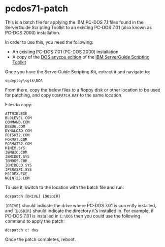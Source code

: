 # pcdos71-patch
This is a batch file for applying the IBM PC-DOS 7.1 files found in the ServerGuide Scripting Toolkit to an existing PC-DOS 7.01 (also known as PC-DOS 2000) installation.

In order to use this, you need the following:
* An existing PC-DOS 7.01 (PC-DOS 2000) installation
* A copy of the [DOS anycpu edition](ftp://ftp.software.ibm.com/systems/support/system_x/ibm_sw_sgtk_1_3_07_anyos_anycpu.zip) of the [IBM ServerGuide Scripting Toolkit](https://www.ibm.com/support/pages/ibm-serverguide-scripting-toolkit)

Once you have the ServerGuide Scripting Kit, extract it and navigate to:

``sgdeploy\sgtk\DOS``

From there, copy the below files to a floppy disk or other location to be used for patching, and copy ``DOSPATCH.BAT`` to the same location.

Files to copy:

    ATTRIB.EXE
    BLDLEVEL.COM
    COMMAND.COM
    DEBUG.COM
    DYNALOAD.COM
    FDISK32.COM
    FORMAT.COM
    FORMAT32.COM
    HIMEM.SYS
    IBMBIO.COM
    IBMCDET.SYS
    IBMDOS.COM
    IBMIDECD.SYS
    IPSRASPI.SYS
    MSCDEX.EXE
    NOINT25.COM

To use it, switch to the location with the batch file and run:

``dospatch [DRIVE] [DOSDIR]``

``[DRIVE]`` should indicate the drive where PC-DOS 7.01 is currently installed, and ``[DOSDIR]`` should indicate the directory it's installed in.  For example, if PC-DOS 7.01 is installed in ``C:\DOS`` then you could use the following command to apply the patch:

``dospatch c: dos``

Once the patch completes, reboot.